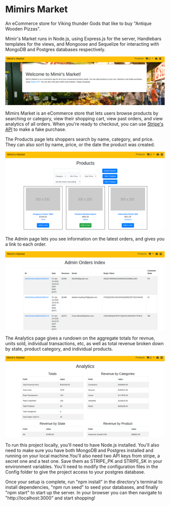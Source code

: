 # Mimirs Market

An eCommerce store for Viking thunder Gods that like to buy "Antique Wooden Pizzas".

Mimir's Market runs in Node.js, using Express.js for the server, Handlebars templates for the views, and Mongoose and Sequelize for interacting with MongoDB and Postgres databases respectively.

![welcome screenshot](public/welcome.png)

Mimirs Market is an eCommerce store that lets users browse products by searching or category, view their shopping cart, view past orders, and view analytics of all orders. When you're ready to checkout, you can use [Stripe's API](https://stripe.com/docs/api) to make a fake purchase.

The Products page lets shoppers search by name, category, and price. They can also sort by name, price, or the date the product was created.

![products screenshot](public/products.png)

The Admin page lets you see information on the latest orders, and gives you a link to each order.

![orders screenshot](public/orders_index.png)

The Analytics page gives a rundown on the aggregate totals for revnue, units sold, individual transactions, etc, as well as total revenue broken down by state, product category, and individual products.

![orders screenshot](public/analytics.png)

To run this project locally, you'll need to have Node.js installed. You'll also need to make sure you have both MongoDB and Postgres installed and running on your local machine.You'll also need two API keys from stripe, a secret one and a test one. Save them as STRIPE_PK and STRIPE_SK in your environment variables. You'll need to modify the configuration files in the Config folder to give the project access to your postgres database.

Once your setup is complete, run "npm install" in the directory's terminal to install dependencies, "npm run seed" to seed your databases, and finally "npm start" to start up the server. In your browser you can then navigate to "http://localhost:3000" and start shopping!
